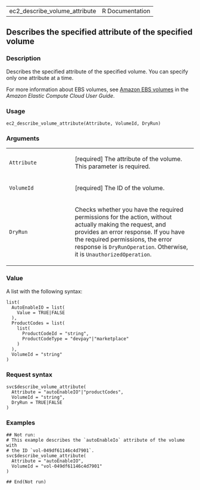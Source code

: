 <table style="width: 100%;">
<tbody>
<tr class="odd">
<td>ec2_describe_volume_attribute</td>
<td style="text-align: right;">R Documentation</td>
</tr>
</tbody>
</table>

## Describes the specified attribute of the specified volume

### Description

Describes the specified attribute of the specified volume. You can
specify only one attribute at a time.

For more information about EBS volumes, see [Amazon EBS
volumes](https://docs.aws.amazon.com/AWSEC2/latest/UserGuide/ebs-volumes.html)
in the *Amazon Elastic Compute Cloud User Guide*.

### Usage

    ec2_describe_volume_attribute(Attribute, VolumeId, DryRun)

### Arguments

<table>
<colgroup>
<col style="width: 35%" />
<col style="width: 65%" />
</colgroup>
<tbody>
<tr class="odd">
<td><code
id="ec2_describe_volume_attribute_:_Attribute">Attribute</code></td>
<td><p>[required] The attribute of the volume. This parameter is
required.</p></td>
</tr>
<tr class="even">
<td><code
id="ec2_describe_volume_attribute_:_VolumeId">VolumeId</code></td>
<td><p>[required] The ID of the volume.</p></td>
</tr>
<tr class="odd">
<td><code id="ec2_describe_volume_attribute_:_DryRun">DryRun</code></td>
<td><p>Checks whether you have the required permissions for the action,
without actually making the request, and provides an error response. If
you have the required permissions, the error response is
<code>DryRunOperation</code>. Otherwise, it is
<code>UnauthorizedOperation</code>.</p></td>
</tr>
</tbody>
</table>

### Value

A list with the following syntax:

    list(
      AutoEnableIO = list(
        Value = TRUE|FALSE
      ),
      ProductCodes = list(
        list(
          ProductCodeId = "string",
          ProductCodeType = "devpay"|"marketplace"
        )
      ),
      VolumeId = "string"
    )

### Request syntax

    svc$describe_volume_attribute(
      Attribute = "autoEnableIO"|"productCodes",
      VolumeId = "string",
      DryRun = TRUE|FALSE
    )

### Examples

    ## Not run: 
    # This example describes the `autoEnableIo` attribute of the volume with
    # the ID `vol-049df61146c4d7901`.
    svc$describe_volume_attribute(
      Attribute = "autoEnableIO",
      VolumeId = "vol-049df61146c4d7901"
    )

    ## End(Not run)
